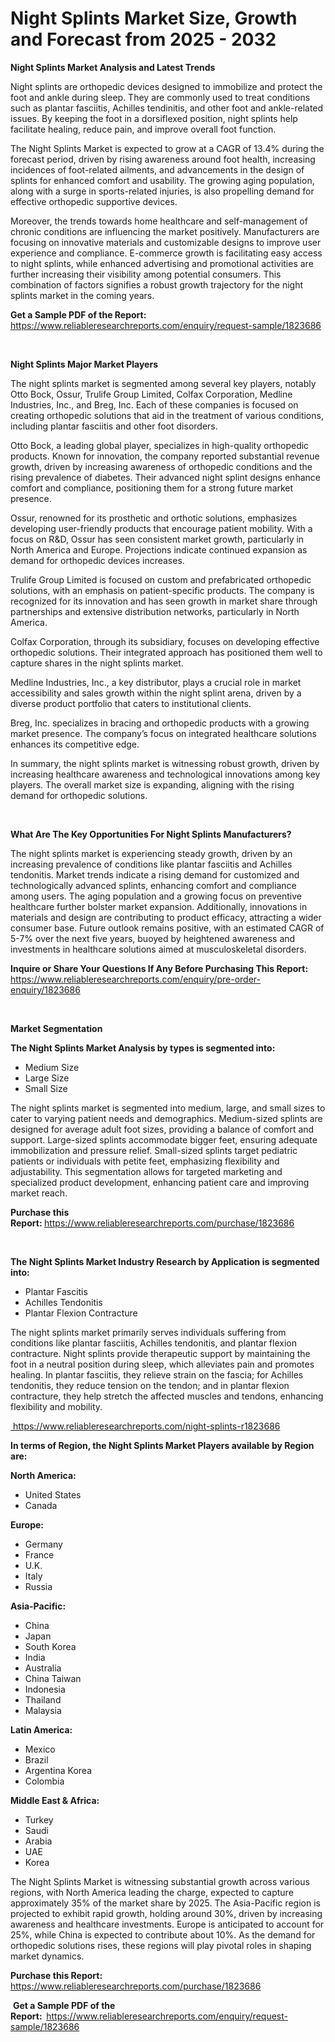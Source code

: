 <p><h1>Night Splints Market Size, Growth and Forecast from 2025 - 2032</h1></p><p><strong>Night Splints Market Analysis and Latest Trends</strong></p>
<p><p>Night splints are orthopedic devices designed to immobilize and protect the foot and ankle during sleep. They are commonly used to treat conditions such as plantar fasciitis, Achilles tendinitis, and other foot and ankle-related issues. By keeping the foot in a dorsiflexed position, night splints help facilitate healing, reduce pain, and improve overall foot function.</p><p>The Night Splints Market is expected to grow at a CAGR of 13.4% during the forecast period, driven by rising awareness around foot health, increasing incidences of foot-related ailments, and advancements in the design of splints for enhanced comfort and usability. The growing aging population, along with a surge in sports-related injuries, is also propelling demand for effective orthopedic supportive devices.</p><p>Moreover, the trends towards home healthcare and self-management of chronic conditions are influencing the market positively. Manufacturers are focusing on innovative materials and customizable designs to improve user experience and compliance. E-commerce growth is facilitating easy access to night splints, while enhanced advertising and promotional activities are further increasing their visibility among potential consumers. This combination of factors signifies a robust growth trajectory for the night splints market in the coming years.</p></p>
<p><strong>Get a Sample PDF of the Report:&nbsp;</strong> <a href="https://www.reliableresearchreports.com/enquiry/request-sample/1823686?utm_campaign=2652&utm_medium=2&utm_source=Github&utm_content=ia&utm_term=13042025&utm_id=night-splints">https://www.reliableresearchreports.com/enquiry/request-sample/1823686</a></p>
<p>&nbsp;</p>
<p><strong>Night Splints Major Market Players</strong></p>
<p><p>The night splints market is segmented among several key players, notably Otto Bock, Ossur, Trulife Group Limited, Colfax Corporation, Medline Industries, Inc., and Breg, Inc. Each of these companies is focused on creating orthopedic solutions that aid in the treatment of various conditions, including plantar fasciitis and other foot disorders.</p><p>Otto Bock, a leading global player, specializes in high-quality orthopedic products. Known for innovation, the company reported substantial revenue growth, driven by increasing awareness of orthopedic conditions and the rising prevalence of diabetes. Their advanced night splint designs enhance comfort and compliance, positioning them for a strong future market presence.</p><p>Ossur, renowned for its prosthetic and orthotic solutions, emphasizes developing user-friendly products that encourage patient mobility. With a focus on R&D, Ossur has seen consistent market growth, particularly in North America and Europe. Projections indicate continued expansion as demand for orthopedic devices increases.</p><p>Trulife Group Limited is focused on custom and prefabricated orthopedic solutions, with an emphasis on patient-specific products. The company is recognized for its innovation and has seen growth in market share through partnerships and extensive distribution networks, particularly in North America.</p><p>Colfax Corporation, through its subsidiary, focuses on developing effective orthopedic solutions. Their integrated approach has positioned them well to capture shares in the night splints market.</p><p>Medline Industries, Inc., a key distributor, plays a crucial role in market accessibility and sales growth within the night splint arena, driven by a diverse product portfolio that caters to institutional clients.</p><p>Breg, Inc. specializes in bracing and orthopedic products with a growing market presence. The company’s focus on integrated healthcare solutions enhances its competitive edge.</p><p>In summary, the night splints market is witnessing robust growth, driven by increasing healthcare awareness and technological innovations among key players. The overall market size is expanding, aligning with the rising demand for orthopedic solutions.</p></p>
<p>&nbsp;</p>
<p><strong>What Are The Key Opportunities For Night Splints Manufacturers?</strong></p>
<p><p>The night splints market is experiencing steady growth, driven by an increasing prevalence of conditions like plantar fasciitis and Achilles tendonitis. Market trends indicate a rising demand for customized and technologically advanced splints, enhancing comfort and compliance among users. The aging population and a growing focus on preventive healthcare further bolster market expansion. Additionally, innovations in materials and design are contributing to product efficacy, attracting a wider consumer base. Future outlook remains positive, with an estimated CAGR of 5-7% over the next five years, buoyed by heightened awareness and investments in healthcare solutions aimed at musculoskeletal disorders.</p></p>
<p><strong>Inquire or Share Your Questions If Any Before Purchasing This Report:</strong> <a href="https://www.reliableresearchreports.com/enquiry/pre-order-enquiry/1823686?utm_campaign=2652&utm_medium=2&utm_source=Github&utm_content=ia&utm_term=13042025&utm_id=night-splints">https://www.reliableresearchreports.com/enquiry/pre-order-enquiry/1823686</a></p>
<p>&nbsp;</p>
<p><strong>Market Segmentation</strong></p>
<p><strong>The Night Splints Market Analysis by types is segmented into:</strong></p>
<p><ul><li>Medium Size</li><li>Large Size</li><li>Small Size</li></ul></p>
<p><p>The night splints market is segmented into medium, large, and small sizes to cater to varying patient needs and demographics. Medium-sized splints are designed for average adult foot sizes, providing a balance of comfort and support. Large-sized splints accommodate bigger feet, ensuring adequate immobilization and pressure relief. Small-sized splints target pediatric patients or individuals with petite feet, emphasizing flexibility and adjustability. This segmentation allows for targeted marketing and specialized product development, enhancing patient care and improving market reach.</p></p>
<p><strong>Purchase this Report:&nbsp;</strong><a href="https://www.reliableresearchreports.com/purchase/1823686?utm_campaign=2652&utm_medium=2&utm_source=Github&utm_content=ia&utm_term=13042025&utm_id=night-splints">https://www.reliableresearchreports.com/purchase/1823686</a></p>
<p>&nbsp;</p>
<p><strong>The Night Splints Market Industry Research by Application is segmented into:</strong></p>
<p><ul><li>Plantar Fascitis</li><li>Achilles Tendonitis</li><li>Plantar Flexion Contracture</li></ul></p>
<p><p>The night splints market primarily serves individuals suffering from conditions like plantar fasciitis, Achilles tendonitis, and plantar flexion contracture. Night splints provide therapeutic support by maintaining the foot in a neutral position during sleep, which alleviates pain and promotes healing. In plantar fasciitis, they relieve strain on the fascia; for Achilles tendonitis, they reduce tension on the tendon; and in plantar flexion contracture, they help stretch the affected muscles and tendons, enhancing flexibility and mobility.</p></p>
<p><a href="https://www.reliableresearchreports.com/night-splints-r1823686?utm_campaign=2652&utm_medium=2&utm_source=Github&utm_content=ia&utm_term=13042025&utm_id=night-splints">&nbsp;https://www.reliableresearchreports.com/night-splints-r1823686</a></p>
<p><strong>In terms of Region, the Night Splints Market Players available by Region are:</strong></p>
<p>
    <p> <strong> North America: </strong>
        <ul>
            <li>United States</li>
            <li>Canada</li>
        </ul>
        </p> 
    <p> <strong> Europe: </strong>
        <ul>
            <li>Germany</li>
            <li>France</li>
            <li>U.K.</li>
            <li>Italy</li>
            <li>Russia</li>
        </ul>
        </p> 
    <p> <strong> Asia-Pacific: </strong>
        <ul>
            <li>China</li>
            <li>Japan</li>
            <li>South Korea</li>
            <li>India</li>
            <li>Australia</li>
            <li>China Taiwan</li>
            <li>Indonesia</li>
            <li>Thailand</li>
            <li>Malaysia</li>
        </ul>
        </p> 
    <p> <strong> Latin America: </strong>
        <ul>
            <li>Mexico</li>
            <li>Brazil</li>
            <li>Argentina Korea</li>
            <li>Colombia</li>
        </ul>
        </p> 
    <p> <strong> Middle East & Africa: </strong>
        <ul>
            <li>Turkey</li>
            <li>Saudi</li>
            <li>Arabia</li>
            <li>UAE</li>
            <li>Korea</li>
        </ul>
    </p>
    </p>
<p><p>The Night Splints Market is witnessing substantial growth across various regions, with North America leading the charge, expected to capture approximately 35% of the market share by 2025. The Asia-Pacific region is projected to exhibit rapid growth, holding around 30%, driven by increasing awareness and healthcare investments. Europe is anticipated to account for 25%, while China is expected to contribute about 10%. As the demand for orthopedic solutions rises, these regions will play pivotal roles in shaping market dynamics.</p></p>
<p><strong>Purchase this Report: </strong><a href="https://www.reliableresearchreports.com/purchase/1823686?utm_campaign=2652&utm_medium=2&utm_source=Github&utm_content=ia&utm_term=13042025&utm_id=night-splints">https://www.reliableresearchreports.com/purchase/1823686</a></p>
<p>&nbsp;<strong>Get a Sample PDF of the Report:&nbsp;&nbsp;</strong><a href="https://www.reliableresearchreports.com/enquiry/request-sample/1823686?utm_campaign=2652&utm_medium=2&utm_source=Github&utm_content=ia&utm_term=13042025&utm_id=night-splints">https://www.reliableresearchreports.com/enquiry/request-sample/1823686</a></p>
<p><strong></strong></p>
<p><p></p><p></p><p></p></p>
